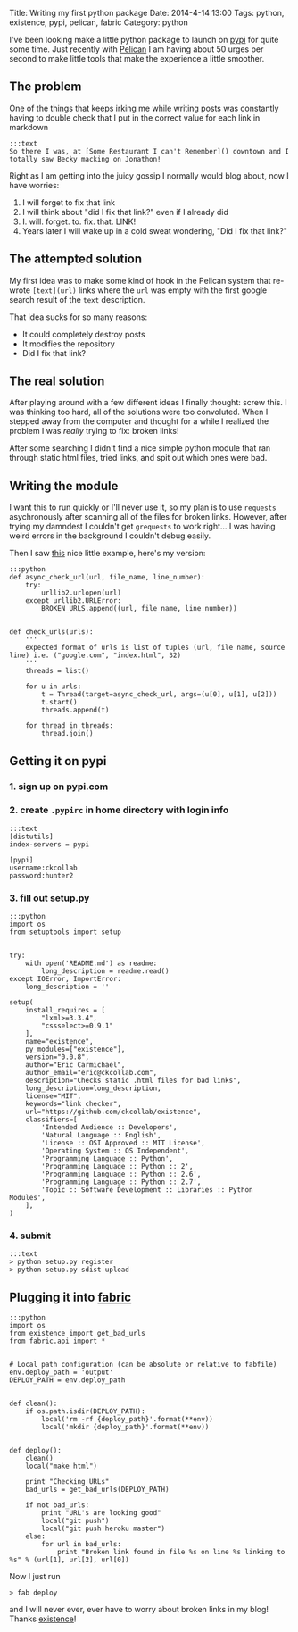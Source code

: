 Title: Writing my first python package
Date: 2014-4-14 13:00
Tags: python, existence, pypi, pelican, fabric
Category: python


I've been looking make a little python package to launch on [pypi](https://pypi.python.org/) for quite some time. Just
recently with [Pelican](http://getpelican.com) I am having about 50 urges per second to make little tools that make the
experience a little smoother.


## The problem

One of the things that keeps irking me while writing posts was constantly having to double check that I put in the
correct value for each link in markdown

    :::text
    So there I was, at [Some Restaurant I can't Remember]() downtown and I totally saw Becky macking on Jonathon!

Right as I am getting into the juicy gossip I normally would blog about, now I have worries:

1. I will forget to fix that link
2. I will think about "did I fix that link?" even if I already did
3. I. will. forget. to. fix. that. LINK!
4. Years later I will wake up in a cold sweat wondering, "Did I fix that link?"


## The attempted solution

My first idea was to make some kind of hook in the Pelican system that re-wrote `[text](url)` links where the `url` was
empty with the first google search result of the `text` description.

That idea sucks for so many reasons:

* It could completely destroy posts
* It modifies the repository
* Did I fix that link?


## The real solution

After playing around with a few different ideas I finally thought: screw this. I was thinking too hard, all of the
solutions were too convoluted. When I stepped away from the computer and thought for a while I realized
the problem I was *really* trying to fix: broken links!

After some searching I didn't find a nice simple python module that ran through static html files, tried links, and spit
out which ones were bad.


## Writing the module

I want this to run quickly or I'll never use it, so my plan is to use `requests` asychronously after scanning all of the
files for broken links. However, after trying my damndest I couldn't get `grequests` to work right... I was having weird
errors in the background I couldn't debug easily.

Then I saw [this](http://stackoverflow.com/a/14369828/2197389) nice little example, here's my version:

    :::python
    def async_check_url(url, file_name, line_number):
        try:
            urllib2.urlopen(url)
        except urllib2.URLError:
            BROKEN_URLS.append((url, file_name, line_number))


    def check_urls(urls):
        '''
        expected format of urls is list of tuples (url, file name, source line) i.e. ("google.com", "index.html", 32)
        '''
        threads = list()

        for u in urls:
            t = Thread(target=async_check_url, args=(u[0], u[1], u[2]))
            t.start()
            threads.append(t)

        for thread in threads:
            thread.join()






## Getting it on pypi

### 1. sign up on pypi.com

### 2. create `.pypirc` in home directory with login info

    :::text
    [distutils]
    index-servers = pypi

    [pypi]
    username:ckcollab
    password:hunter2

### 3. fill out setup.py

    :::python
    import os
    from setuptools import setup


    try:
        with open('README.md') as readme:
            long_description = readme.read()
    except IOError, ImportError:
        long_description = ''

    setup(
        install_requires = [
            "lxml>=3.3.4",
            "cssselect>=0.9.1"
        ],
        name="existence",
        py_modules=["existence"],
        version="0.0.8",
        author="Eric Carmichael",
        author_email="eric@ckcollab.com",
        description="Checks static .html files for bad links",
        long_description=long_description,
        license="MIT",
        keywords="link checker",
        url="https://github.com/ckcollab/existence",
        classifiers=[
            'Intended Audience :: Developers',
            'Natural Language :: English',
            'License :: OSI Approved :: MIT License',
            'Operating System :: OS Independent',
            'Programming Language :: Python',
            'Programming Language :: Python :: 2',
            'Programming Language :: Python :: 2.6',
            'Programming Language :: Python :: 2.7',
            'Topic :: Software Development :: Libraries :: Python Modules',
        ],
    )



### 4. submit

    :::text
    > python setup.py register
    > python setup.py sdist upload



## Plugging it into [fabric](http://www.fabfile.org/)

    :::python
    import os
    from existence import get_bad_urls
    from fabric.api import *


    # Local path configuration (can be absolute or relative to fabfile)
    env.deploy_path = 'output'
    DEPLOY_PATH = env.deploy_path


    def clean():
        if os.path.isdir(DEPLOY_PATH):
            local('rm -rf {deploy_path}'.format(**env))
            local('mkdir {deploy_path}'.format(**env))


    def deploy():
        clean()
        local("make html")

        print "Checking URLs"
        bad_urls = get_bad_urls(DEPLOY_PATH)

        if not bad_urls:
            print "URL's are looking good"
            local("git push")
            local("git push heroku master")
        else:
            for url in bad_urls:
                print "Broken link found in file %s on line %s linking to %s" % (url[1], url[2], url[0])






Now I just run

    > fab deploy

and I will never ever, ever have to worry about broken links in my blog! Thanks [existence](https://github.com/ckcollab/existence)!
